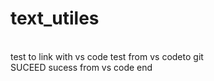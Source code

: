 # text_utiles
<br>
test to link with vs code
test from vs codeto git
<br>
SUCEED
sucess from vs code end